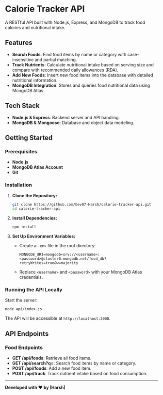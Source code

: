# Calorie Tracker API

A RESTful API built with Node.js, Express, and MongoDB to track food calories and nutritional intake.

## Features

- **Search Foods**: Find food items by name or category with case-insensitive and partial matching.
- **Track Nutrients**: Calculate nutritional intake based on serving size and compare with recommended daily allowances (RDA).
- **Add New Foods**: Insert new food items into the database with detailed nutritional information.
- **MongoDB Integration**: Stores and queries food nutritional data using MongoDB Atlas.

## Tech Stack

- **Node.js & Express**: Backend server and API handling.
- **MongoDB & Mongoose**: Database and object data modeling.

## Getting Started

### Prerequisites

- **Node.js**
- **MongoDB Atlas Account**
- **Git**

### Installation

1. **Clone the Repository:**

   ```bash
   git clone https://github.com/Dev07-Harsh/calorie-tracker-api.git
   cd calorie-tracker-api
   ```

2. **Install Dependencies:**

   ```bash
   npm install
   ```

3. **Set Up Environment Variables:**

   - Create a `.env` file in the root directory:
     ```
     MONGODB_URI=mongodb+srv://<username>:<password>@cluster0.mongodb.net/food_db?retryWrites=true&w=majority
     ```
   - Replace `<username>` and `<password>` with your MongoDB Atlas credentials.

### Running the API Locally

Start the server:

```bash
node api/index.js
```

The API will be accessible at `http://localhost:3000`.

## API Endpoints

### Food Endpoints

- **GET /api/foods**: Retrieve all food items.
- **GET /api/search?q=**: Search food items by name or category.
- **POST /api/foods**: Add a new food item.
- **POST /api/track**: Track nutrient intake based on food consumption.

---

**Developed with ❤️ by [Harsh]**


